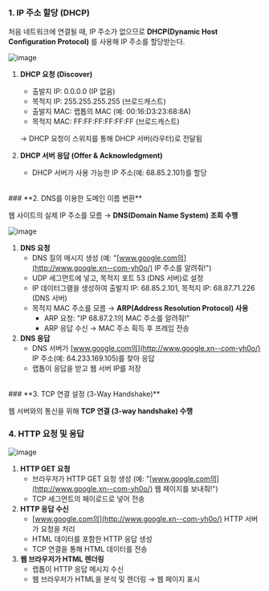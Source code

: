 ### **1. IP 주소 할당 (DHCP)**

처음 네트워크에 연결될 때, IP 주소가 없으므로 **DHCP(Dynamic Host Configuration Protocol)** 를 사용해 IP 주소를 할당받는다.

![image](https://cdn.fiberroad.com/app/uploads/2023/02/How-does-DHCP-work-1024x346.png)

1. **DHCP 요청 (Discover)**
    - 출발지 IP: 0.0.0.0 (IP 없음)
    - 목적지 IP: 255.255.255.255 (브로드캐스트)
    - 출발지 MAC: 랩톱의 MAC (예: 00:16:D3:23:68:8A)
    - 목적지 MAC: FF:FF:FF:FF:FF:FF (브로드캐스트)
    
    → DHCP 요청이 스위치를 통해 DHCP 서버(라우터)로 전달됨
    
2. **DHCP 서버 응답 (Offer & Acknowledgment)**
    - DHCP 서버가 사용 가능한 IP 주소(예: 68.85.2.101)를 할당

<br/>
### **2. DNS를 이용한 도메인 이름 변환**

웹 사이트의 실제 IP 주소를 모름 → **DNS(Domain Name System) 조회 수행**

![image](https://www.indusface.com/wp-content/uploads/2024/10/DNS-lookup-process-.png)

1. **DNS 요청**
    - DNS 질의 메시지 생성 (예: "[www.google.com의](http://www.google.xn--com-yh0o/) IP 주소를 알려줘!")
    - UDP 세그먼트에 넣고, 목적지 포트 53 (DNS 서버)로 설정
    - IP 데이터그램을 생성하여 출발지 IP: 68.85.2.101, 목적지 IP: 68.87.71.226 (DNS 서버)
    - 목적지 MAC 주소를 모름 → **ARP(Address Resolution Protocol) 사용**
        - ARP 요청: "IP 68.87.2.1의 MAC 주소를 알려줘!"
        - ARP 응답 수신 → MAC 주소 획득 후 프레임 전송
2. **DNS 응답**
    - DNS 서버가 [www.google.com의](http://www.google.xn--com-yh0o/) IP 주소(예: 64.233.169.105)를 찾아 응답
    - 랩톱이 응답을 받고 웹 서버 IP를 저장

<br/>
### **3. TCP 연결 설정 (3-Way Handshake)**

웹 서버와의 통신을 위해 **TCP 연결 (3-way handshake) 수행**
<br/>
### **4. HTTP 요청 및 응답**

![image](https://velog.velcdn.com/images%2Fbky373%2Fpost%2F61945040-f15f-4f9e-8b3d-bf0409f981ab%2Fimage.png)

1. **HTTP GET 요청**
    - 브라우저가 HTTP GET 요청 생성 (예: "[www.google.com의](http://www.google.xn--com-yh0o/) 웹 페이지를 보내줘!")
    - TCP 세그먼트의 페이로드로 넣어 전송
2. **HTTP 응답 수신**
    - [www.google.com의](http://www.google.xn--com-yh0o/) HTTP 서버가 요청을 처리
    - HTML 데이터를 포함한 HTTP 응답 생성
    - TCP 연결을 통해 HTML 데이터를 전송
3. **웹 브라우저가 HTML 렌더링**
    - 랩톱이 HTTP 응답 메시지 수신
    - 웹 브라우저가 HTML을 분석 및 렌더링 → 웹 페이지 표시
